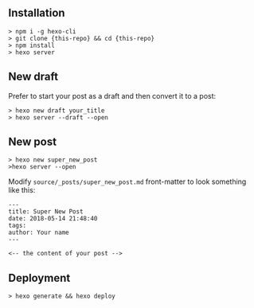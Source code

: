## Installation

```
> npm i -g hexo-cli
> git clone {this-repo} && cd {this-repo}
> npm install
> hexo server
```
## New draft

Prefer to start your post as a draft and then convert it to a post:

```
> hexo new draft your_title
> hexo server --draft --open
```


## New post

```
> hexo new super_new_post
>hexo server --open
```

Modify `source/_posts/super_new_post.md` front-matter to look something like this:

```
---
title: Super New Post
date: 2018-05-14 21:48:40
tags:
author: Your name
---

<-- the content of your post -->
```

## Deployment

```
> hexo generate && hexo deploy
```
